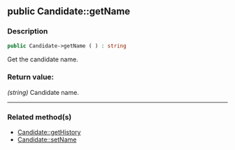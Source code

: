 ## public Candidate::getName

### Description    

```php
public Candidate->getName ( ) : string
```

Get the candidate name.
    

### Return value:   

*(string)* Candidate name.


---------------------------------------

### Related method(s)      

* [Candidate::getHistory](../Candidate%20Class/public%20Candidate--getHistory.md)    
* [Candidate::setName](../Candidate%20Class/public%20Candidate--setName.md)    
